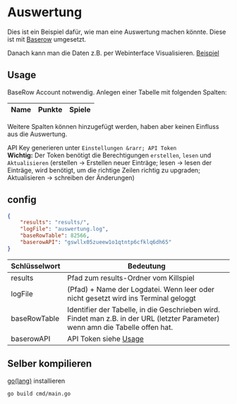 # Auswertung

Dies ist ein Beispiel dafür, wie man eine Auswertung machen könnte.
Diese ist mit [Baserow](https://baserow.io) umgesetzt.

Danach kann man die Daten z.B. per Webinterface Visualisieren. [Beispiel](https://5WlzxEP.github.io/Killspiel)

## Usage

BaseRow Account notwendig.
Anlegen einer Tabelle mit folgenden Spalten:

| Name | Punkte | Spiele |
|------|--------|--------|

Weitere Spalten können hinzugefügt werden, haben aber keinen Einfluss aus die Auswertung.

API Key generieren unter `Einstellungen &rarr; API Token`  
**Wichtig:** Der Token benötigt die Berechtigungen `erstellen`, `lesen` und `Aktualisieren` (erstellen &rarr; Erstellen neuer Einträge; lesen &rarr; lesen der Einträge, wird benötigt, um die richtige Zeilen richtig zu upgraden; Aktualisieren &rarr; schreiben der Änderungen)  

## config

```json
{
    "results": "results/",
    "logFile": "auswertung.log",
    "baseRowTable": 82566,
    "baserowAPI": "gswllx05zueew1o1qtntp6cfklq6dh65"
}
```

| Schlüsselwort | Bedeutung                                                                                                                       |
|---------------|---------------------------------------------------------------------------------------------------------------------------------|
| results       | Pfad zum results-Ordner vom Killspiel                                                                                           |
| logFile       | (Pfad) + Name der Logdatei. Wenn leer oder nicht gesetzt wird ins Terminal geloggt                                              |
| baseRowTable  | Identifier der Tabelle, in die Geschrieben wird. Findet man z.B. in der URL (letzter Parameter) wenn amn die Tabelle offen hat. |
| baserowAPI    | API Token siehe [Usage](#usage)                                                                                                 |

## Selber kompilieren

[go(lang)](https://go.dev/dl/) installieren

```bash
go build cmd/main.go
```
